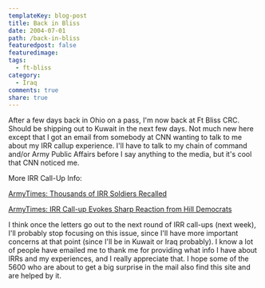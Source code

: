 ```yaml
---
templateKey: blog-post
title: Back in Bliss
date: 2004-07-01
path: /back-in-bliss
featuredpost: false
featuredimage:
tags:
  - ft-bliss
category:
  - Iraq
comments: true
share: true
---
```


After a few days back in Ohio on a pass, I'm now back at Ft Bliss CRC. Should be shipping out to Kuwait in the next few days. Not much new here except that I got an email from somebody at CNN wanting to talk to me about my IRR callup experience. I'll have to talk to my chain of command and/or Army Public Affairs before I say anything to the media, but it's cool that CNN noticed me.

More IRR Call-Up Info:

[ArmyTimes: Thousands of IRR Soldiers Recalled](http://www.armytimes.com/story.php?f=0-292925-3056113.php)

[ArmyTimes: IRR Call-up Evokes Sharp Reaction from Hill Democrats](http://www.armytimes.com/story.php?f=0-292925-3057057.php)

I think once the letters go out to the next round of IRR call-ups (next week), I'll probably stop focusing on this issue, since I'll have more important concerns at that point (since I'll be in Kuwait or Iraq probably). I know a lot of people have emailed me to thank me for providing what info I have about IRRs and my experiences, and I really appreciate that. I hope some of the 5600 who are about to get a big surprise in the mail also find this site and are helped by it.
